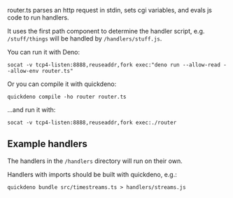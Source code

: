 router.ts parses an http request in stdin, sets cgi variables, and evals js code to run handlers.

It uses the first path component to determine the handler script, e.g. `/stuff/things` will be
handled by `/handlers/stuff.js`.

You can run it with Deno:

    socat -v tcp4-listen:8888,reuseaddr,fork exec:"deno run --allow-read --allow-env router.ts"

Or you can compile it with quickdeno:

    quickdeno compile -ho router router.ts

...and run it with:

    socat -v tcp4-listen:8888,reuseaddr,fork exec:./router

## Example handlers

The handlers in the `/handlers` directory will run on their own.

Handlers with imports should be built with quickdeno, e.g.:

    quickdeno bundle src/timestreams.ts > handlers/streams.js
